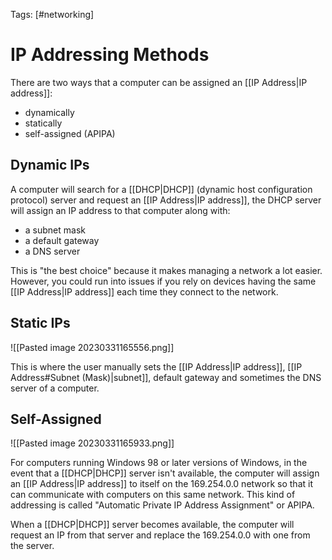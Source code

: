 Tags: [#networking]

# IP Addressing Methods

There are two ways that a computer can be assigned an [[IP Address|IP address]]:

- dynamically
- statically
- self-assigned (APIPA)

## Dynamic IPs

A computer will search for a [[DHCP|DHCP]] (dynamic host configuration protocol) server and request an [[IP Address|IP address]], the DHCP server will assign an IP address to that computer along with:

- a subnet mask
- a default gateway
- a DNS server

This is "the best choice" because it makes managing a network a lot easier. However, you could run into issues if you rely on devices having the same [[IP Address|IP address]] each time they connect to the network.

## Static IPs

![[Pasted image 20230331165556.png]]

This is where the user manually sets the [[IP Address|IP address]], [[IP Address#Subnet (Mask)|subnet]], default gateway and sometimes the DNS server of a computer.

## Self-Assigned

![[Pasted image 20230331165933.png]]

For computers running Windows 98 or later versions of Windows, in the event that a [[DHCP|DHCP]] server isn't available, the computer will assign an [[IP Address|IP address]] to itself on the 169.254.0.0 network so that it can communicate with computers on this same network. This kind of addressing is called "Automatic Private IP Address Assignment" or APIPA.

When a [[DHCP|DHCP]] server becomes available, the computer will request an IP from that server and replace the 169.254.0.0 with one from the server.
